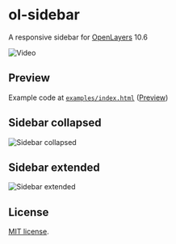 # ol-sidebar

A responsive sidebar for [OpenLayers](https://openlayers.org/) 10.6

![Video](doc/sidebar-v2.gif)

## Preview
Example code at [`examples/index.html`](examples/index.html) ([Preview](http://turbo87.github.io/sidebar-v2/examples/ol3.html))

## Sidebar collapsed

![Sidebar collapsed](doc/ol3-1.png) 

## Sidebar extended

![Sidebar extended](doc/ol3-2.png)

## License

[MIT license](LICENSE).
